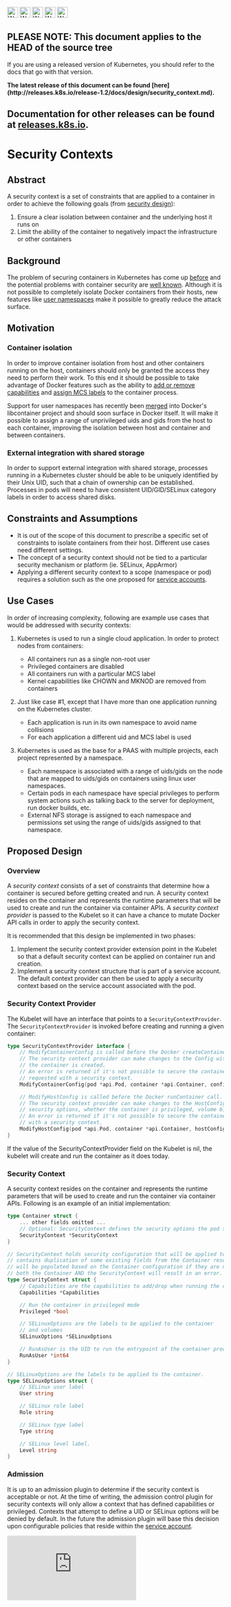 <!-- BEGIN MUNGE: UNVERSIONED_WARNING -->

<!-- BEGIN STRIP_FOR_RELEASE -->

<img src="http://kubernetes.io/img/warning.png" alt="WARNING"
     width="25" height="25">
<img src="http://kubernetes.io/img/warning.png" alt="WARNING"
     width="25" height="25">
<img src="http://kubernetes.io/img/warning.png" alt="WARNING"
     width="25" height="25">
<img src="http://kubernetes.io/img/warning.png" alt="WARNING"
     width="25" height="25">
<img src="http://kubernetes.io/img/warning.png" alt="WARNING"
     width="25" height="25">

<h2>PLEASE NOTE: This document applies to the HEAD of the source tree</h2>

If you are using a released version of Kubernetes, you should
refer to the docs that go with that version.

<!-- TAG RELEASE_LINK, added by the munger automatically -->
<strong>
The latest release of this document can be found
[here](http://releases.k8s.io/release-1.2/docs/design/security_context.md).

Documentation for other releases can be found at
[releases.k8s.io](http://releases.k8s.io).
</strong>
--

<!-- END STRIP_FOR_RELEASE -->

<!-- END MUNGE: UNVERSIONED_WARNING -->

# Security Contexts

## Abstract

A security context is a set of constraints that are applied to a container in
order to achieve the following goals (from [security design](security.md)):

1.  Ensure a clear isolation between container and the underlying host it runs
on
2.  Limit the ability of the container to negatively impact the infrastructure
or other containers

## Background

The problem of securing containers in Kubernetes has come up
[before](http://issue.k8s.io/398) and the potential problems with container
security are [well known](http://opensource.com/business/14/7/docker-security-selinux).
Although it is not possible to completely isolate Docker containers from their
hosts, new features like [user namespaces](https://github.com/docker/libcontainer/pull/304)
make it possible to greatly reduce the attack surface.

## Motivation

### Container isolation

In order to improve container isolation from host and other containers running
on the host, containers should only be granted the access they need to perform
their work. To this end it should be possible to take advantage of Docker
features such as the ability to
[add or remove capabilities](https://docs.docker.com/reference/run/#runtime-privilege-linux-capabilities-and-lxc-configuration)
and [assign MCS labels](https://docs.docker.com/reference/run/#security-configuration)
to the container process.

Support for user namespaces has recently been
[merged](https://github.com/docker/libcontainer/pull/304) into Docker's
libcontainer project and should soon surface in Docker itself. It will make it
possible to assign a range of unprivileged uids and gids from the host to each
container, improving the isolation between host and container and between
containers.

### External integration with shared storage

In order to support external integration with shared storage, processes running
in a Kubernetes cluster should be able to be uniquely identified by their Unix
UID, such that a chain of  ownership can be established. Processes in pods will
need to have consistent UID/GID/SELinux category labels in order to access
shared disks.

## Constraints and Assumptions

* It is out of the scope of this document to prescribe a specific set of
constraints to isolate containers from their host. Different use cases need
different settings.
* The concept of a security context should not be tied to a particular security
mechanism or platform (ie. SELinux, AppArmor)
* Applying a different security context to a scope (namespace or pod) requires
a solution such as the one proposed for [service accounts](service_accounts.md).

## Use Cases

In order of increasing complexity, following are example use cases that would
be addressed with security contexts:

1.  Kubernetes is used to run a single cloud application. In order to protect
nodes from containers:
    * All containers run as a single non-root user
    * Privileged containers are disabled
    * All containers run with a particular MCS label
    * Kernel capabilities like CHOWN and MKNOD are removed from containers

2.  Just like case #1, except that I have more than one application running on
the Kubernetes cluster.
    * Each application is run in its own namespace to avoid name collisions
    * For each application a different uid and MCS label is used

3.  Kubernetes is used as the base for a PAAS with multiple projects, each
project represented by a namespace.
    * Each namespace is associated with a range of uids/gids on the node that
are mapped to uids/gids on containers using linux user namespaces.
    * Certain pods in each namespace have special privileges to perform system
actions such as talking back to the server for deployment, run docker builds,
etc.
    * External NFS storage is assigned to each namespace and permissions set
using the range of uids/gids assigned to that namespace.

## Proposed Design

### Overview

A *security context* consists of a set of constraints that determine how a
container is secured before getting created and run. A security context resides
on the container and represents the runtime parameters that will be used to
create and run the container via container APIs. A *security context provider*
is passed to the Kubelet so it can have a chance to mutate Docker API calls in
order to apply the security context.

It is recommended that this design be implemented in two phases:

1.  Implement the security context provider extension point in the Kubelet
so that a default security context can be applied on container run and creation.
2.  Implement a security context structure that is part of a service account. The
default context provider can then be used to apply a security context based on
the service account associated with the pod.

### Security Context Provider

The Kubelet will have an interface that points to a `SecurityContextProvider`.
The `SecurityContextProvider` is invoked before creating and running a given
container:

```go
type SecurityContextProvider interface {
	// ModifyContainerConfig is called before the Docker createContainer call.
	// The security context provider can make changes to the Config with which
	// the container is created.
	// An error is returned if it's not possible to secure the container as
	// requested with a security context.
	ModifyContainerConfig(pod *api.Pod, container *api.Container, config *docker.Config)

	// ModifyHostConfig is called before the Docker runContainer call.
	// The security context provider can make changes to the HostConfig, affecting
	// security options, whether the container is privileged, volume binds, etc.
	// An error is returned if it's not possible to secure the container as requested
	// with a security context.
	ModifyHostConfig(pod *api.Pod, container *api.Container, hostConfig *docker.HostConfig)
}
```

If the value of the SecurityContextProvider field on the Kubelet is nil, the
kubelet will create and run the container as it does today.

### Security Context

A security context resides on the container and represents the runtime
parameters that will be used to create and run the container via container APIs.
Following is an example of an initial implementation:

```go
type Container struct {
	... other fields omitted ...
	// Optional: SecurityContext defines the security options the pod should be run with
    SecurityContext *SecurityContext
}

// SecurityContext holds security configuration that will be applied to a container.  SecurityContext
// contains duplication of some existing fields from the Container resource.  These duplicate fields
// will be populated based on the Container configuration if they are not set.  Defining them on
// both the Container AND the SecurityContext will result in an error.
type SecurityContext struct {
	// Capabilities are the capabilities to add/drop when running the container
	Capabilities *Capabilities

	// Run the container in privileged mode
	Privileged *bool

	// SELinuxOptions are the labels to be applied to the container
	// and volumes
	SELinuxOptions *SELinuxOptions

	// RunAsUser is the UID to run the entrypoint of the container process.
	RunAsUser *int64
}

// SELinuxOptions are the labels to be applied to the container.
type SELinuxOptions struct {
	// SELinux user label
	User string

	// SELinux role label
	Role string

	// SELinux type label
	Type string

	// SELinux level label.
	Level string
}
```

### Admission

It is up to an admission plugin to determine if the security context is
acceptable or not. At the time of writing, the admission control plugin for
security contexts will only allow a context that has defined capabilities or
privileged. Contexts that attempt to define a UID or SELinux options will be
denied by default. In the future the admission plugin will base this decision
upon configurable policies that reside within the [service account](http://pr.k8s.io/2297).


<!-- BEGIN MUNGE: GENERATED_ANALYTICS -->
[![Analytics](https://kubernetes-site.appspot.com/UA-36037335-10/GitHub/docs/design/security_context.md?pixel)]()
<!-- END MUNGE: GENERATED_ANALYTICS -->
